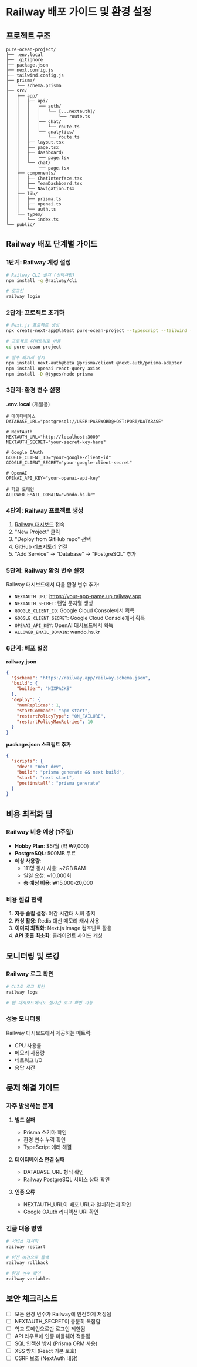 # Railway 배포 가이드 및 환경 설정

## 프로젝트 구조
```
pure-ocean-project/
├── .env.local
├── .gitignore
├── package.json
├── next.config.js
├── tailwind.config.js
├── prisma/
│   └── schema.prisma
├── src/
│   ├── app/
│   │   ├── api/
│   │   │   ├── auth/
│   │   │   │   └── [...nextauth]/
│   │   │   │       └── route.ts
│   │   │   ├── chat/
│   │   │   │   └── route.ts
│   │   │   └── analytics/
│   │   │       └── route.ts
│   │   ├── layout.tsx
│   │   ├── page.tsx
│   │   ├── dashboard/
│   │   │   └── page.tsx
│   │   └── chat/
│   │       └── page.tsx
│   ├── components/
│   │   ├── ChatInterface.tsx
│   │   ├── TeamDashboard.tsx
│   │   └── Navigation.tsx
│   ├── lib/
│   │   ├── prisma.ts
│   │   ├── openai.ts
│   │   └── auth.ts
│   └── types/
│       └── index.ts
└── public/
```

## Railway 배포 단계별 가이드

### 1단계: Railway 계정 설정
```bash
# Railway CLI 설치 (선택사항)
npm install -g @railway/cli

# 로그인
railway login
```

### 2단계: 프로젝트 초기화
```bash
# Next.js 프로젝트 생성
npx create-next-app@latest pure-ocean-project --typescript --tailwind --app

# 프로젝트 디렉토리로 이동
cd pure-ocean-project

# 필수 패키지 설치
npm install next-auth@beta @prisma/client @next-auth/prisma-adapter
npm install openai react-query axios
npm install -D @types/node prisma
```

### 3단계: 환경 변수 설정

**.env.local** (개발용)
```env
# 데이터베이스
DATABASE_URL="postgresql://USER:PASSWORD@HOST:PORT/DATABASE"

# NextAuth
NEXTAUTH_URL="http://localhost:3000"
NEXTAUTH_SECRET="your-secret-key-here"

# Google OAuth
GOOGLE_CLIENT_ID="your-google-client-id"
GOOGLE_CLIENT_SECRET="your-google-client-secret"

# OpenAI
OPENAI_API_KEY="your-openai-api-key"

# 학교 도메인
ALLOWED_EMAIL_DOMAIN="wando.hs.kr"
```

### 4단계: Railway 프로젝트 생성

1. [Railway 대시보드](https://railway.app) 접속
2. "New Project" 클릭
3. "Deploy from GitHub repo" 선택
4. GitHub 리포지토리 연결
5. "Add Service" → "Database" → "PostgreSQL" 추가

### 5단계: Railway 환경 변수 설정

Railway 대시보드에서 다음 환경 변수 추가:
- `NEXTAUTH_URL`: https://your-app-name.up.railway.app
- `NEXTAUTH_SECRET`: 랜덤 문자열 생성
- `GOOGLE_CLIENT_ID`: Google Cloud Console에서 획득
- `GOOGLE_CLIENT_SECRET`: Google Cloud Console에서 획득
- `OPENAI_API_KEY`: OpenAI 대시보드에서 획득
- `ALLOWED_EMAIL_DOMAIN`: wando.hs.kr

### 6단계: 배포 설정

**railway.json**
```json
{
  "$schema": "https://railway.app/railway.schema.json",
  "build": {
    "builder": "NIXPACKS"
  },
  "deploy": {
    "numReplicas": 1,
    "startCommand": "npm start",
    "restartPolicyType": "ON_FAILURE",
    "restartPolicyMaxRetries": 10
  }
}
```

**package.json 스크립트 추가**
```json
{
  "scripts": {
    "dev": "next dev",
    "build": "prisma generate && next build",
    "start": "next start",
    "postinstall": "prisma generate"
  }
}
```

## 비용 최적화 팁

### Railway 비용 예상 (1주일)
- **Hobby Plan**: $5/월 (약 ₩7,000)
- **PostgreSQL**: 500MB 무료
- **예상 사용량**: 
  - 111명 동시 사용: ~2GB RAM
  - 일일 요청: ~10,000회
  - **총 예상 비용**: ₩15,000-20,000

### 비용 절감 전략
1. **자동 슬립 설정**: 야간 시간대 서버 중지
2. **캐싱 활용**: Redis 대신 메모리 캐시 사용
3. **이미지 최적화**: Next.js Image 컴포넌트 활용
4. **API 호출 최소화**: 클라이언트 사이드 캐싱

## 모니터링 및 로깅

### Railway 로그 확인
```bash
# CLI로 로그 확인
railway logs

# 웹 대시보드에서도 실시간 로그 확인 가능
```

### 성능 모니터링
Railway 대시보드에서 제공하는 메트릭:
- CPU 사용률
- 메모리 사용량
- 네트워크 I/O
- 응답 시간

## 문제 해결 가이드

### 자주 발생하는 문제

1. **빌드 실패**
   - Prisma 스키마 확인
   - 환경 변수 누락 확인
   - TypeScript 에러 해결

2. **데이터베이스 연결 실패**
   - DATABASE_URL 형식 확인
   - Railway PostgreSQL 서비스 상태 확인

3. **인증 오류**
   - NEXTAUTH_URL이 배포 URL과 일치하는지 확인
   - Google OAuth 리디렉션 URI 확인

### 긴급 대응 방안
```bash
# 서비스 재시작
railway restart

# 이전 버전으로 롤백
railway rollback

# 환경 변수 확인
railway variables
```

## 보안 체크리스트

- [ ] 모든 환경 변수가 Railway에 안전하게 저장됨
- [ ] NEXTAUTH_SECRET이 충분히 복잡함
- [ ] 학교 도메인으로만 로그인 제한됨
- [ ] API 라우트에 인증 미들웨어 적용됨
- [ ] SQL 인젝션 방지 (Prisma ORM 사용)
- [ ] XSS 방지 (React 기본 보호)
- [ ] CSRF 보호 (NextAuth 내장)